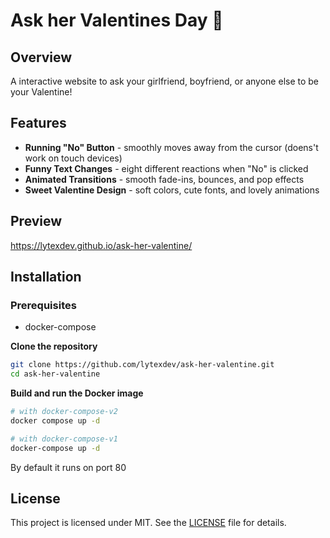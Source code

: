 # Ask her Valentines Day 🌹

## Overview
A interactive website to ask your girlfriend, boyfriend, or anyone else to be your Valentine! 

## Features
- **Running "No" Button** - smoothly moves away from the cursor (doens't work on touch devices)
- **Funny Text Changes** - eight different reactions when "No" is clicked
- **Animated Transitions** - smooth fade-ins, bounces, and pop effects
- **Sweet Valentine Design** - soft colors, cute fonts, and lovely animations

## Preview
https://lytexdev.github.io/ask-her-valentine/

## Installation

### Prerequisites
- docker-compose

**Clone the repository**
```bash
git clone https://github.com/lytexdev/ask-her-valentine.git
cd ask-her-valentine
```

**Build and run the Docker image**
```bash
# with docker-compose-v2
docker compose up -d

# with docker-compose-v1
docker-compose up -d
```
By default it runs on port 80

## License
This project is licensed under MIT. See the [LICENSE](LICENSE) file for details.
